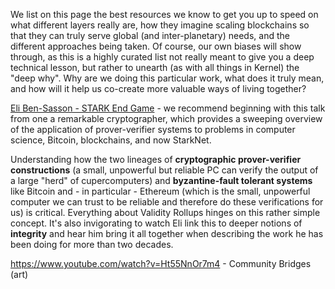 We list on this page the best resources we know to get you up to speed on what different layers really are, how they imagine scaling blockchains so that they can truly serve global (and inter-planetary) needs, and the different approaches being taken. Of course, our own biases will show through, as this is a highly curated list not really meant to give you a deep technical lesson, but rather to unearth (as with all things in Kernel) the "deep why". Why are we doing this particular work, what does it truly mean, and how will it help us co-create more valuable ways of living together?

[Eli Ben-Sasson - STARK End Game](https://www.youtube.com/watch?v=Y1L0CJmhQvc ) - we recommend beginning with this talk from one a remarkable cryptographer, which provides a sweeping overview of the application of prover-verifier systems to problems in computer science, Bitcoin, blockchains, and now StarkNet. 

Understanding how the two lineages of **cryptographic prover-verifier constructions** (a small, unpowerful but reliable PC can verify the output of a large "herd" of cupercomputers) and **byzantine-fault tolerant systems** like Bitcoin and - in particular - Ethereum (which is the small, unpowerful computer we can trust to be reliable and therefore do these verifications for us) is critical. Everything about Validity Rollups hinges on this rather simple concept. It's also invigorating to watch Eli link this to deeper notions of **integrity** and hear him bring it all together when describing the work he has been doing for more than two decades.

https://www.youtube.com/watch?v=Ht55NnOr7m4 - Community Bridges (art)